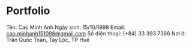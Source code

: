 # Portfolio
Tên: Cao Minh Anh
Ngày sinh: 15/10/1998
Email: cao.minhanh151098@gmail.com
Số điện thoại: (+84) 33 393 7366
Nơi ở: Trần Quốc Toàn, Tây Lộc, TP Huế